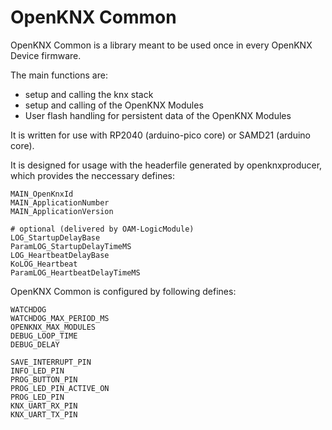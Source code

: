OpenKNX Common
===

OpenKNX Common is a library meant to be used once in every OpenKNX Device firmware.

The main functions are:
- setup and calling the knx stack
- setup and calling of the OpenKNX Modules
- User flash handling for persistent data of the OpenKNX Modules

It is written for use with RP2040 (arduino-pico core) or SAMD21 (arduino core).

It is designed for usage with the headerfile generated by openknxproducer, which provides the neccessary defines:
```
MAIN_OpenKnxId
MAIN_ApplicationNumber
MAIN_ApplicationVersion

# optional (delivered by OAM-LogicModule)
LOG_StartupDelayBase
ParamLOG_StartupDelayTimeMS
LOG_HeartbeatDelayBase
KoLOG_Heartbeat
ParamLOG_HeartbeatDelayTimeMS
```

OpenKNX Common is configured by following defines:

```
WATCHDOG
WATCHDOG_MAX_PERIOD_MS
OPENKNX_MAX_MODULES
DEBUG_LOOP_TIME
DEBUG_DELAY

SAVE_INTERRUPT_PIN
INFO_LED_PIN
PROG_BUTTON_PIN
PROG_LED_PIN_ACTIVE_ON
PROG_LED_PIN
KNX_UART_RX_PIN
KNX_UART_TX_PIN
```